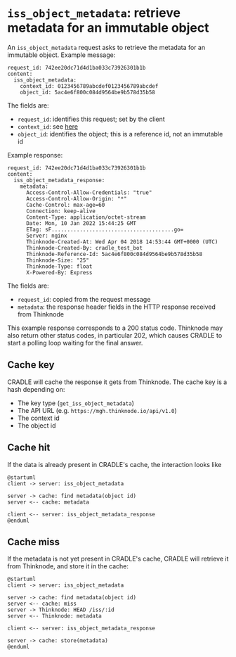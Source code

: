 # `iss_object_metadata`: retrieve metadata for an immutable object
An `iss_object_metadata` request asks to retrieve the metadata for an immutable object. Example message:

```
request_id: 742ee20dc71d4d1ba033c73926301b1b
content:
  iss_object_metadata:
    context_id: 0123456789abcdef0123456789abcdef
    object_id: 5ac4e6f800c084d9564be9b578d35b58
```

The fields are:

* `request_id`: identifies this request; set by the client
* `context_id`: see [here](data.md)
* `object_id`: identifies the object; this is a reference id, not an immutable id

Example response:

```
request_id: 742ee20dc71d4d1ba033c73926301b1b
content:
  iss_object_metadata_response:
    metadata:
      Access-Control-Allow-Credentials: "true"
      Access-Control-Allow-Origin: "*"
      Cache-Control: max-age=60
      Connection: keep-alive
      Content-Type: application/octet-stream
      Date: Mon, 10 Jan 2022 15:44:25 GMT
      ETag: sF.......................................go=
      Server: nginx
      Thinknode-Created-At: Wed Apr 04 2018 14:53:44 GMT+0000 (UTC)
      Thinknode-Created-By: cradle_test_bot
      Thinknode-Reference-Id: 5ac4e6f800c084d9564be9b578d35b58
      Thinknode-Size: "25"
      Thinknode-Type: float
      X-Powered-By: Express
```

The fields are:

* `request_id`: copied from the request message
* `metadata`: the response header fields in the HTTP response received from Thinknode

This example response corresponds to a 200 status code. Thinknode may also return
other status codes, in particular 202, which causes CRADLE to start a polling loop
waiting for the final answer.


## Cache key
CRADLE will cache the response it gets from Thinknode.
The cache key is a hash depending on:

* The key type (`get_iss_object_metadata`)
* The API URL (e.g. `https://mgh.thinknode.io/api/v1.0`)
* The context id
* The object id


## Cache hit
If the data is already present in CRADLE's cache, the interaction looks like

```plantuml
@startuml
client -> server: iss_object_metadata

server -> cache: find metadata(object id)
server <-- cache: metadata

client <-- server: iss_object_metadata_response
@enduml
```

## Cache miss
If the metadata is not yet present in CRADLE's cache, CRADLE will retrieve it from Thinknode,
and store it in the cache:

```plantuml
@startuml
client -> server: iss_object_metadata

server -> cache: find metadata(object id)
server <-- cache: miss
server -> Thinknode: HEAD /iss/:id
server <-- Thinknode: metadata

client <-- server: iss_object_metadata_response

server -> cache: store(metadata)
@enduml
```
